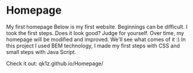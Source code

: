 # Homepage
My first homepage
Below is my first website. Beginnings can be difficult. I took the first steps. Does it look good? Judge for yourself. Over time, my homepage will be modified and improved. We'll see what comes of it :)
In this project I used BEM technology, I made my first steps with CSS and small steps with Java Script.

Check it out: qk1z.github.io/Homepage/
